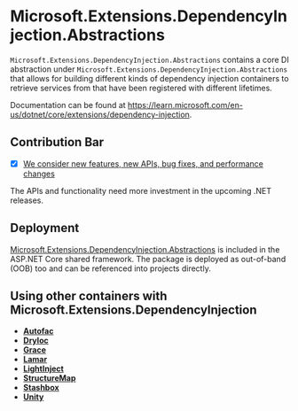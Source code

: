 # Microsoft.Extensions.DependencyInjection.Abstractions

`Microsoft.Extensions.DependencyInjection.Abstractions` contains a core DI abstraction under `Microsoft.Extensions.DependencyInjection.Abstractions` that allows for building different kinds of dependency injection containers to retrieve services from that have been registered with different lifetimes.

Documentation can be found at https://learn.microsoft.com/en-us/dotnet/core/extensions/dependency-injection.

## Contribution Bar
- [x] [We consider new features, new APIs, bug fixes, and performance changes](../../libraries/README.md#primary-bar)

The APIs and functionality need more investment in the upcoming .NET releases.

## Deployment
[Microsoft.Extensions.DependencyInjection.Abstractions](https://www.nuget.org/packages/Microsoft.Extensions.DependencyInjection.Abstractions) is included in the ASP.NET Core shared framework. The package is deployed as out-of-band (OOB) too and can be referenced into projects directly.

## Using other containers with Microsoft.Extensions.DependencyInjection

* [**Autofac**](https://autofac.readthedocs.org/en/latest/integration/aspnetcore.html)
* [**DryIoc**](https://www.nuget.org/packages/DryIoc.Microsoft.DependencyInjection)
* [**Grace**](https://www.nuget.org/packages/Grace.DependencyInjection.Extensions)
* [**Lamar**](https://www.nuget.org/packages/Lamar.Microsoft.DependencyInjection)
* [**LightInject**](https://github.com/seesharper/LightInject.Microsoft.DependencyInjection)
* [**StructureMap**](https://github.com/structuremap/StructureMap.Microsoft.DependencyInjection)
* [**Stashbox**](https://github.com/z4kn4fein/stashbox-extensions-dependencyinjection)
* [**Unity**](https://www.nuget.org/packages/Unity.Microsoft.DependencyInjection/)
